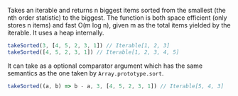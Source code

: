 Takes an iterable and returns n biggest items sorted from the smallest (the nth order statistic) to the biggest. The function is both space efficient (only stores n items) and fast O(m log n), given m as the total items yielded by the iterable. It uses a heap internally.

```js
takeSorted(3, [4, 5, 2, 3, 1]) // Iterable[1, 2, 3]
takeSorted([4, 5, 2, 3, 1]) // Iterable[1, 2, 3, 4, 5] 
```
It can take as a optional comparator argument which has the same semantics as the one taken by  `Array.prototype.sort`.
```js
takeSorted((a, b) => b - a, 3, [4, 5, 2, 3, 1]) // Iterable[5, 4, 3]
```
